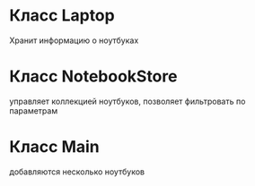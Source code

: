 # Класс Laptop

Хранит информацию о ноутбуках
# Класс NotebookStore
управляет коллекцией ноутбуков, позволяет фильтровать по параметрам
# Класс Main
добавляются несколько ноутбуков
 
 
